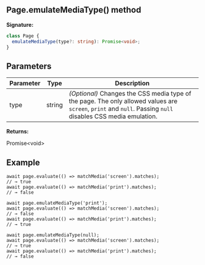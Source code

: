 ## Page.emulateMediaType() method

**Signature:**

```typescript
class Page {
  emulateMediaType(type?: string): Promise<void>;
}
```

## Parameters

| Parameter | Type   | Description                                                                                                                                                                                                  |
| --------- | ------ | ------------------------------------------------------------------------------------------------------------------------------------------------------------------------------------------------------------ |
| type      | string | <i>(Optional)</i> Changes the CSS media type of the page. The only allowed values are <code>screen</code>, <code>print</code> and <code>null</code>. Passing <code>null</code> disables CSS media emulation. |

**Returns:**

Promise&lt;void&gt;

## Example

```
await page.evaluate(() => matchMedia('screen').matches);
// → true
await page.evaluate(() => matchMedia('print').matches);
// → false

await page.emulateMediaType('print');
await page.evaluate(() => matchMedia('screen').matches);
// → false
await page.evaluate(() => matchMedia('print').matches);
// → true

await page.emulateMediaType(null);
await page.evaluate(() => matchMedia('screen').matches);
// → true
await page.evaluate(() => matchMedia('print').matches);
// → false
```
